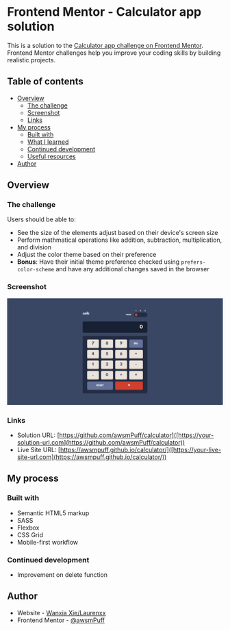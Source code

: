 # Frontend Mentor - Calculator app solution

This is a solution to the [Calculator app challenge on Frontend Mentor](https://www.frontendmentor.io/challenges/calculator-app-9lteq5N29). Frontend Mentor challenges help you improve your coding skills by building realistic projects. 

## Table of contents

- [Overview](#overview)
  - [The challenge](#the-challenge)
  - [Screenshot](#screenshot)
  - [Links](#links)
- [My process](#my-process)
  - [Built with](#built-with)
  - [What I learned](#what-i-learned)
  - [Continued development](#continued-development)
  - [Useful resources](#useful-resources)
- [Author](#author)

## Overview

### The challenge

Users should be able to:

- See the size of the elements adjust based on their device's screen size
- Perform mathmatical operations like addition, subtraction, multiplication, and division
- Adjust the color theme based on their preference
- **Bonus**: Have their initial theme preference checked using `prefers-color-scheme` and have any additional changes saved in the browser

### Screenshot

![](./screenshots/desktop.png)


### Links

- Solution URL: [https://github.com/awsmPuff/calculator]([https://your-solution-url.com](https://github.com/awsmPuff/calculator))
- Live Site URL: [https://awsmpuff.github.io/calculator/]([https://your-live-site-url.com](https://awsmpuff.github.io/calculator/))

## My process

### Built with

- Semantic HTML5 markup
- SASS
- Flexbox
- CSS Grid
- Mobile-first workflow


### Continued development

- Improvement on delete function


## Author

- Website - [Wanxia Xie/Laurenxx](https://www.your-site.com)
- Frontend Mentor - [@awsmPuff](https://www.frontendmentor.io/profile/awsmPuff)
